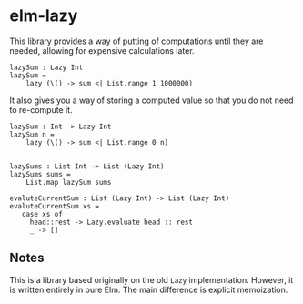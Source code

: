 # elm-lazy


This library provides a way of putting of computations until they are needed, allowing for expensive calculations later.

    lazySum : Lazy Int
    lazySum =
        lazy (\() -> sum <| List.range 1 1000000)

It also gives you a way of storing a computed value so that you do not need to re-compute it.


    lazySum : Int -> Lazy Int
    lazySum n =
        lazy (\() -> sum <| List.range 0 n)


    lazySums : List Int -> List (Lazy Int)
    lazySums sums =
        List.map lazySum sums

    evaluteCurrentSum : List (Lazy Int) -> List (Lazy Int)
    evaluteCurrentSum xs =
       case xs of 
         head::rest -> Lazy.evaluate head :: rest
         _ -> []


## Notes


This is a library based originally on the old `Lazy` implementation. However, it is written entirely in pure Elm. The main difference is explicit memoization.